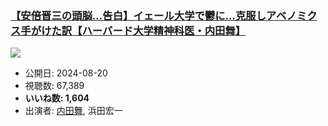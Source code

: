 ### [【安倍晋三の頭脳…告白】イェール大学で鬱に…克服しアベノミクス手がけた訳【ハーバード大学精神科医・内田舞】](https://www.youtube.com/watch?v=edh1GwNTGM0)
[![](https://img.youtube.com/vi/edh1GwNTGM0/sddefault.jpg)](https://www.youtube.com/watch?v=edh1GwNTGM0)
-   公開日: 2024-08-20
-   視聴数: 67,389
-   **いいね数: 1,604**
-   出演者: [内田舞](/rehacq_fan/people/内田舞 "wikilink"), 浜田宏一
